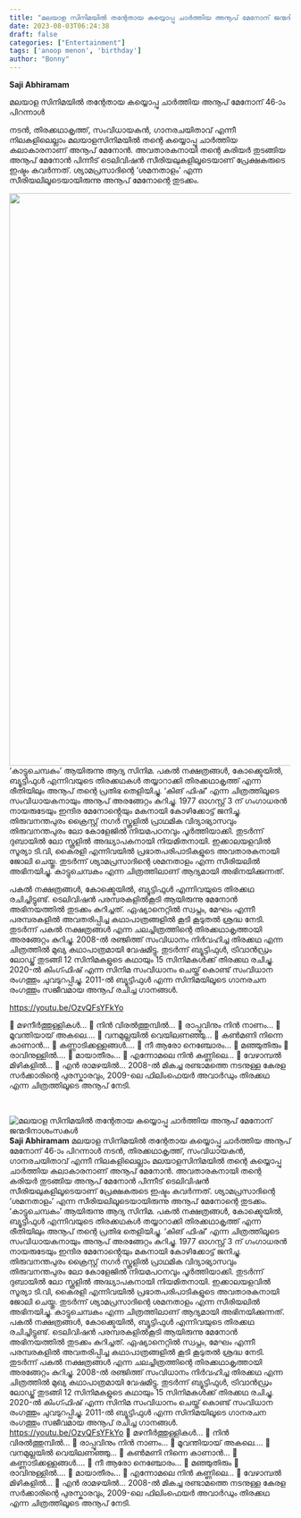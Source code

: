 ```yaml
---
title: "മലയാള സിനിമയിൽ തന്റേതായ കയ്യൊപ്പു ചാർത്തിയ അനൂപ് മേനോന് ജന്മദിനാശംസകൾ"
date: 2023-08-03T06:24:38
draft: false
categories: ["Entertainment"]
tags: ['anoop menon', 'birthday']
author: "Bonny"
---
```


<strong>Saji Abhiramam</strong>

മലയാള സിനിമയിൽ തന്റേതായ കയ്യൊപ്പു ചാർത്തിയ അനൂപ് മേനോന് 46-ാം പിറന്നാൾ

നടൻ, തിരക്കഥാകൃത്ത്, സംവിധായകൻ, ഗാനരചയിതാവ് എന്നീ നിലകളിലെല്ലാം മലയാളസിനിമയിൽ തന്റെ കയ്യൊപ്പു ചാർത്തിയ കലാകാരനാണ് അനൂപ് മേനോൻ. അവതാരകനായി തന്റെ കരിയർ തുടങ്ങിയ അനൂപ് മേനോൻ പിന്നീട് ടെലിവിഷൻ സീരിയലുകളിലൂടെയാണ് പ്രേക്ഷകരുടെ ഇഷ്ടം കവർന്നത്. ശ്യാമപ്രസാദിന്റെ ‘ശമനതാളം’ എന്ന സീരിയലിലൂടെയായിരുന്നു അനൂപ് മേനോന്റെ തുടക്കം.

<a href="http://13.232.38.164/wp-content/uploads/2023/08/cacvvv.jpg"><img class="size-large wp-image-405802 aligncenter" src="http://13.232.38.164/wp-content/uploads/2023/08/cacvvv-650x1024.jpg" alt="" width="650" height="1024" /></a>‘കാട്ടുചെമ്പകം’ ആയിരുന്നു ആദ്യ സിനിമ. പകൽ നക്ഷത്രങ്ങൾ, കോക്ക്ടെയിൽ, ബ്യൂട്ടിഫുൾ എന്നിവയുടെ തിരക്കഥകൾ തയ്യാറാക്കി തിരക്കഥാകൃത്ത് എന്ന രീതിയിലും അനൂപ് തന്റെ പ്രതിഭ തെളിയിച്ചു. ‘കിങ് ഫിഷ്’ എന്ന ചിത്രത്തിലൂടെ സംവിധായകനായും അനൂപ് അരങ്ങേറ്റം കുറിച്ചു. 1977 ഓഗസ്റ്റ് 3 ന് ഗംഗാധരൻ നായരുടേയും ഇന്ദിര മേനോൻ്റെയും മകനായി കോഴിക്കോട്ട് ജനിച്ചു. തിരുവനന്തപുരം ക്രൈസ്റ്റ് നഗർ സ്കൂളിൽ പ്രാഥമിക വിദ്യാഭ്യാസവും തിരുവനന്തപുരം ലോ കോളേജിൽ നിയമപഠനവും പൂർത്തിയാക്കി. തുടർന്ന് ദുബായിൽ ലോ സ്കൂളിൽ അദ്ധ്യാപകനായി നിയമിതനായി. ഇക്കാലയളവിൽ സൂര്യാ ടി.വി, കൈരളി എന്നിവയിൽ പ്രഭാതപരിപാടികളുടെ അവതാരകനായി ജോലി ചെയ്തു. തുടർന്ന് ശ്യാമപ്രസാദിന്റെ ശമനതാളം എന്ന സീരിയലിൽ അഭിനയിച്ചു. കാട്ടുചെമ്പകം എന്ന ചിത്രത്തിലാണ് ആദ്യമായി അഭിനയിക്കുന്നത്.

പകൽ നക്ഷത്രങ്ങൾ, കോക്ക്ടെയിൽ, ബ്യൂട്ടിഫുൾ എന്നിവയുടെ തിരക്കഥ രചിച്ചിട്ടുണ്ട്. ടെലിവിഷൻ പരമ്പരകളിൽകൂടി ആയിരുന്നു മേനോൻ അഭിനയത്തിൽ തുടക്കം കുറിച്ചത്. ഏഷ്യാനെറ്റിൽ സ്വപ്നം, മേഘം എന്നീ പരമ്പരകളിൽ അവതരിപ്പിച്ച കഥാപാത്രങ്ങളിൽ കൂടി കൂടുതൽ ശ്രദ്ധ നേടി. തുടർന്ന് പകൽ നക്ഷത്രങ്ങൾ എന്ന ചലച്ചിത്രത്തിന്റെ തിരക്കഥാകൃത്തായി അരങ്ങേറ്റം കുറിച്ചു. 2008-ൽ രഞ്ജിത്ത് സംവിധാനം നിർവഹിച്ച തിരക്കഥ എന്ന ചിത്രത്തിൽ മുഖ്യ കഥാപാത്രമായി വേഷമിട്ടു. തുടർന്ന്
ബ്യൂട്ടിഫുൾ, ട്രിവാൻഡ്രം ലോഡ്ജ് തുടങ്ങി 12 സിനിമകളുടെ കഥായും 15 സിനിമകൾക്ക് തിരക്കഥ രചിച്ചു. 2020-ൽ കിംഗ്ഫിഷ് എന്ന സിനിമ സംവിധാനം ചെയ്ത് കൊണ്ട് സംവിധാന രംഗത്തും ചുവടുറപ്പിച്ചു. 2011-ൽ ബ്യൂട്ടിഫുൾ എന്ന സിനിമയിലൂടെ ഗാനരചന രംഗത്തും സജീവമായ അനൂപ് രചിച്ച ഗാനങ്ങൾ.

https://youtu.be/OzvQFsYFkYo

🎸 മഴനീർത്തുള്ളികൾ...
🎸 നിൻ വിരൽത്തുമ്പിൽ...
🎸 രാപ്പൂവിനും നിൻ നാണം...
🎸 മൂവന്തിയായ് അകലെ....
🎸 വനമുല്ലയിൽ വെയിലണഞ്ഞു...
🎻 കൺമണി നിന്നെ കാണാൻ...
🎻 കണ്ണാടിക്കള്ളങ്ങൾ....
🎻 നീ ആരോ നെഞ്ചോരം...
🎻 മഞ്ഞുതിരും
🎸 രാവിനുള്ളിൽ....
🎸 മായാതീരം...
🎸 എന്നോമലെ നിൻ കണ്ണിലെ...
🎸 വേഴാമ്പൽ മിഴികളിൽ...
🎻 എൻ രാമഴയിൽ...
2008-ൽ മികച്ച രണ്ടാമത്തെ നടനുള്ള കേരള സർക്കാരിന്റെ പുരസ്കാരവും, 2009-ലെ ഫിലിംഫെയർ അവാർഡും തിരക്കഥ എന്ന ചിത്രത്തിലൂടെ അനൂപ് നേടി.

&nbsp;


![മലയാള സിനിമയിൽ തന്റേതായ കയ്യൊപ്പു ചാർത്തിയ അനൂപ് മേനോന് ജന്മദിനാശംസകൾ](http://13.232.38.164/wp-content/uploads/2023/08/cacvvv-650x1024.jpg)**Saji Abhiramam** മലയാള സിനിമയിൽ തന്റേതായ കയ്യൊപ്പു ചാർത്തിയ അനൂപ് മേനോന് 46-ാം പിറന്നാൾ നടൻ, തിരക്കഥാകൃത്ത്, സംവിധായകൻ, ഗാനരചയിതാവ് എന്നീ നിലകളിലെല്ലാം മലയാളസിനിമയിൽ തന്റെ കയ്യൊപ്പു ചാർത്തിയ കലാകാരനാണ് അനൂപ് മേനോൻ. അവതാരകനായി തന്റെ കരിയർ തുടങ്ങിയ അനൂപ് മേനോൻ പിന്നീട് ടെലിവിഷൻ സീരിയലുകളിലൂടെയാണ് പ്രേക്ഷകരുടെ ഇഷ്ടം കവർന്നത്. ശ്യാമപ്രസാദിന്റെ ‘ശമനതാളം’ എന്ന സീരിയലിലൂടെയായിരുന്നു അനൂപ് മേനോന്റെ തുടക്കം. [](http://13.232.38.164/wp-content/uploads/2023/08/cacvvv.jpg)‘കാട്ടുചെമ്പകം’ ആയിരുന്നു ആദ്യ സിനിമ. പകൽ നക്ഷത്രങ്ങൾ, കോക്ക്ടെയിൽ, ബ്യൂട്ടിഫുൾ എന്നിവയുടെ തിരക്കഥകൾ തയ്യാറാക്കി തിരക്കഥാകൃത്ത് എന്ന രീതിയിലും അനൂപ് തന്റെ പ്രതിഭ തെളിയിച്ചു. ‘കിങ് ഫിഷ്’ എന്ന ചിത്രത്തിലൂടെ സംവിധായകനായും അനൂപ് അരങ്ങേറ്റം കുറിച്ചു. 1977 ഓഗസ്റ്റ് 3 ന് ഗംഗാധരൻ നായരുടേയും ഇന്ദിര മേനോൻ്റെയും മകനായി കോഴിക്കോട്ട് ജനിച്ചു. തിരുവനന്തപുരം ക്രൈസ്റ്റ് നഗർ സ്കൂളിൽ പ്രാഥമിക വിദ്യാഭ്യാസവും തിരുവനന്തപുരം ലോ കോളേജിൽ നിയമപഠനവും പൂർത്തിയാക്കി. തുടർന്ന് ദുബായിൽ ലോ സ്കൂളിൽ അദ്ധ്യാപകനായി നിയമിതനായി. ഇക്കാലയളവിൽ സൂര്യാ ടി.വി, കൈരളി എന്നിവയിൽ പ്രഭാതപരിപാടികളുടെ അവതാരകനായി ജോലി ചെയ്തു. തുടർന്ന് ശ്യാമപ്രസാദിന്റെ ശമനതാളം എന്ന സീരിയലിൽ അഭിനയിച്ചു. കാട്ടുചെമ്പകം എന്ന ചിത്രത്തിലാണ് ആദ്യമായി അഭിനയിക്കുന്നത്. പകൽ നക്ഷത്രങ്ങൾ, കോക്ക്ടെയിൽ, ബ്യൂട്ടിഫുൾ എന്നിവയുടെ തിരക്കഥ രചിച്ചിട്ടുണ്ട്. ടെലിവിഷൻ പരമ്പരകളിൽകൂടി ആയിരുന്നു മേനോൻ അഭിനയത്തിൽ തുടക്കം കുറിച്ചത്. ഏഷ്യാനെറ്റിൽ സ്വപ്നം, മേഘം എന്നീ പരമ്പരകളിൽ അവതരിപ്പിച്ച കഥാപാത്രങ്ങളിൽ കൂടി കൂടുതൽ ശ്രദ്ധ നേടി. തുടർന്ന് പകൽ നക്ഷത്രങ്ങൾ എന്ന ചലച്ചിത്രത്തിന്റെ തിരക്കഥാകൃത്തായി അരങ്ങേറ്റം കുറിച്ചു. 2008-ൽ രഞ്ജിത്ത് സംവിധാനം നിർവഹിച്ച തിരക്കഥ എന്ന ചിത്രത്തിൽ മുഖ്യ കഥാപാത്രമായി വേഷമിട്ടു. തുടർന്ന് ബ്യൂട്ടിഫുൾ, ട്രിവാൻഡ്രം ലോഡ്ജ് തുടങ്ങി 12 സിനിമകളുടെ കഥായും 15 സിനിമകൾക്ക് തിരക്കഥ രചിച്ചു. 2020-ൽ കിംഗ്ഫിഷ് എന്ന സിനിമ സംവിധാനം ചെയ്ത് കൊണ്ട് സംവിധാന രംഗത്തും ചുവടുറപ്പിച്ചു. 2011-ൽ ബ്യൂട്ടിഫുൾ എന്ന സിനിമയിലൂടെ ഗാനരചന രംഗത്തും സജീവമായ അനൂപ് രചിച്ച ഗാനങ്ങൾ. https://youtu.be/OzvQFsYFkYo 🎸 മഴനീർത്തുള്ളികൾ... 🎸 നിൻ വിരൽത്തുമ്പിൽ... 🎸 രാപ്പൂവിനും നിൻ നാണം... 🎸 മൂവന്തിയായ് അകലെ.... 🎸 വനമുല്ലയിൽ വെയിലണഞ്ഞു... 🎻 കൺമണി നിന്നെ കാണാൻ... 🎻 കണ്ണാടിക്കള്ളങ്ങൾ.... 🎻 നീ ആരോ നെഞ്ചോരം... 🎻 മഞ്ഞുതിരും 🎸 രാവിനുള്ളിൽ.... 🎸 മായാതീരം... 🎸 എന്നോമലെ നിൻ കണ്ണിലെ... 🎸 വേഴാമ്പൽ മിഴികളിൽ... 🎻 എൻ രാമഴയിൽ... 2008-ൽ മികച്ച രണ്ടാമത്തെ നടനുള്ള കേരള സർക്കാരിന്റെ പുരസ്കാരവും, 2009-ലെ ഫിലിംഫെയർ അവാർഡും തിരക്കഥ എന്ന ചിത്രത്തിലൂടെ അനൂപ് നേടി. 
